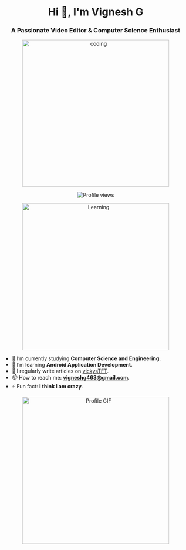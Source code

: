 <h1 align="center">Hi 👋, I'm Vignesh G</h1>
<h3 align="center">A Passionate Video Editor & Computer Science Enthusiast</h3>

<p align="center">
  <img src="https://media.giphy.com/media/3o6ozt9T8z0J8eKSHW/giphy.gif" alt="coding" width="400">
</p>

<p align="center">
  <img src="https://komarev.com/ghpvc/?username=vigneshg&label=Profile%20views&color=0e75b6&style=flat" alt="Profile views" />
</p>

<p align="center">
  <img src="https://media.giphy.com/media/3o6fJ3aELH1Rg6PyK0/giphy.gif" alt="Learning" width="400">
</p>

- 🔭 I’m currently studying **Computer Science and Engineering**.
- 🌱 I’m learning **Android Application Development**.
- 📝 I regularly write articles on [vickysTFT](https://vickystft.blogspot.com).
- 📫 How to reach me: **vigneshg463@gmail.com**.
- ⚡ Fun fact: **I think I am crazy**.

<p align="center">
  <img src="https://media.giphy.com/media/3o6ZsTm0Xl0ZZR2xV6/giphy.gif" alt="Profile GIF" width="400">
</p>

  
